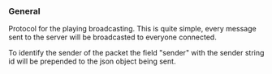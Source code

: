 ### General
Protocol for the playing broadcasting.
This is quite simple, every message sent to the server will be broadcasted to everyone connected.

To identify the sender of the packet the field "sender" with the sender string id will be prepended to the
json object being sent.


